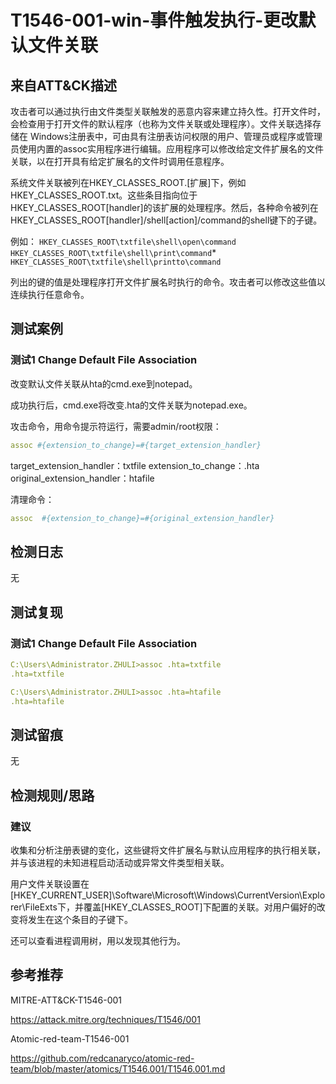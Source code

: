 # T1546-001-win-事件触发执行-更改默认文件关联

## 来自ATT&CK描述

攻击者可以通过执行由文件类型关联触发的恶意内容来建立持久性。打开文件时，会检查用于打开文件的默认程序（也称为文件关联或处理程序）。文件关联选择存储在 Windows注册表中，可由具有注册表访问权限的用户、管理员或程序或管理员使用内置的assoc实用程序进行编辑。应用程序可以修改给定文件扩展名的文件关联，以在打开具有给定扩展名的文件时调用任意程序。

系统文件关联被列在HKEY_CLASSES_ROOT.[扩展]下，例如HKEY_CLASSES_ROOT.txt。这些条目指向位于HKEY_CLASSES_ROOT[handler]的该扩展的处理程序。然后，各种命令被列在HKEY_CLASSES_ROOT[handler]/shell[action]/command的shell键下的子键。

例如：
`HKEY_CLASSES_ROOT\txtfile\shell\open\command`
`HKEY_CLASSES_ROOT\txtfile\shell\print\command`* `HKEY_CLASSES_ROOT\txtfile\shell\printto\command`

列出的键的值是处理程序打开文件扩展名时执行的命令。攻击者可以修改这些值以连续执行任意命令。

## 测试案例

### 测试1 Change Default File Association

改变默认文件关联从hta的cmd.exe到notepad。

成功执行后，cmd.exe将改变.hta的文件关联为notepad.exe。

攻击命令，用命令提示符运行，需要admin/root权限：

```yml
assoc #{extension_to_change}=#{target_extension_handler}
```

target_extension_handler：txtfile
extension_to_change：.hta
original_extension_handler：htafile

清理命令：

```yml
assoc  #{extension_to_change}=#{original_extension_handler}
```

## 检测日志

无

## 测试复现

### 测试1 Change Default File Association

```yml
C:\Users\Administrator.ZHULI>assoc .hta=txtfile
.hta=txtfile

C:\Users\Administrator.ZHULI>assoc .hta=htafile
.hta=htafile
```

## 测试留痕

无

## 检测规则/思路

### 建议

收集和分析注册表键的变化，这些键将文件扩展名与默认应用程序的执行相关联，并与该进程的未知进程启动活动或异常文件类型相关联。

用户文件关联设置在[HKEY_CURRENT_USER]\Software\Microsoft\Windows\CurrentVersion\Explorer\FileExts下，并覆盖[HKEY_CLASSES_ROOT]下配置的关联。对用户偏好的改变将发生在这个条目的子键下。

还可以查看进程调用树，用以发现其他行为。

## 参考推荐

MITRE-ATT&CK-T1546-001

<https://attack.mitre.org/techniques/T1546/001>

Atomic-red-team-T1546-001

<https://github.com/redcanaryco/atomic-red-team/blob/master/atomics/T1546.001/T1546.001.md>
